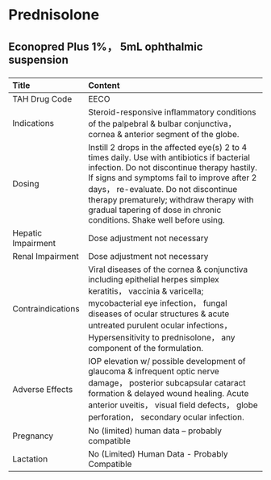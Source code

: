 # Prednisolone

## Econopred Plus 1%， 5mL ophthalmic suspension

##### 

| Title              | Content                                                                                                                                                                                                                                                                                                                                              |
|:-------------------|:-----------------------------------------------------------------------------------------------------------------------------------------------------------------------------------------------------------------------------------------------------------------------------------------------------------------------------------------------------|
| TAH Drug Code      | EECO                                                                                                                                                                                                                                                                                                                                                 |
| Indications        | Steroid-responsive inflammatory conditions of the palpebral & bulbar conjunctiva， cornea & anterior segment of the globe.                                                                                                                                                                                                                           |
| Dosing             | Instill 2 drops in the affected eye(s) 2 to 4 times daily. Use with antibiotics if bacterial infection. Do not discontinue therapy hastily. If signs and symptoms fail to improve after 2 days， re-evaluate. Do not discontinue therapy prematurely; withdraw therapy with gradual tapering of dose in chronic conditions. Shake well before using. |
| Hepatic Impairment | Dose adjustment not necessary                                                                                                                                                                                                                                                                                                                        |
| Renal Impairment   | Dose adjustment not necessary                                                                                                                                                                                                                                                                                                                        |
| Contraindications  | Viral diseases of the cornea & conjunctiva including epithelial herpes simplex keratitis， vaccinia & varicella; mycobacterial eye infection， fungal diseases of ocular structures & acute untreated purulent ocular infections， Hypersensitivity to prednisolone， any component of the formulation.                                              |
| Adverse Effects    | IOP elevation w/ possible development of glaucoma & infrequent optic nerve damage， posterior subcapsular cataract formation & delayed wound healing. Acute anterior uveitis， visual field defects， globe perforation， secondary ocular infection.                                                                                                |
| Pregnancy          | No (limited) human data – probably compatible                                                                                                                                                                                                                                                                                                        |
| Lactation          | No (Limited) Human Data - Probably Compatible                                                                                                                                                                                                                                                                                                        |

